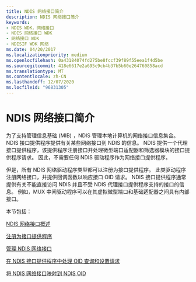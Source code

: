 ```yaml
---
title: NDIS 网络接口简介
description: NDIS 网络接口简介
keywords:
- NDIS WDK，网络接口
- NDIS 网络接口 WDK
- 网络接口 WDK
- NDISIF WDK 网络
ms.date: 04/20/2017
ms.localizationpriority: medium
ms.openlocfilehash: 0a43184074fd275be8fccf39f89f55eea1f4d5be
ms.sourcegitcommit: 418e6617e2a695c9cb4b37b5b60e264760858acd
ms.translationtype: MT
ms.contentlocale: zh-CN
ms.lasthandoff: 12/07/2020
ms.locfileid: "96831305"
---
```

# <a name="introduction-to-ndis-network-interfaces"></a>NDIS 网络接口简介

为了支持管理信息基础 (MIB) ，NDIS 管理本地计算机的网络接口信息集合。 NDIS 接口提供程序提供有关某些网络接口到 NDIS 的信息。 NDIS 提供一个代理接口提供程序，该提供程序注册接口并处理微型端口适配器和筛选器模块的接口提供程序请求。 因此，不需要任何 NDIS 驱动程序作为网络接口提供程序。

但是，所有 NDIS 网络驱动程序类型都可以注册为接口提供程序。 此类驱动程序注册网络接口，并提供回调函数以响应接口 OID 请求。 NDIS 接口提供程序通常提供有关不能直接访问 NDIS 并且不受 NDIS 代理接口提供程序支持的接口的信息。 例如，MUX 中间驱动程序可以在其虚拟微型端口和基础适配器之间具有内部接口。

本节包括：

[NDIS 网络接口概述](overview-of-ndis-network-interfaces.md)

[注册为接口提供程序](registering-as-an-interface-provider.md)

[管理 NDIS 网络接口](managing-ndis-network-interfaces.md)

[在 NDIS 接口提供程序中处理 OID 查询和设置请求](handling-oid-query-and-set-requests-in-an-ndis-interface-provider.md)

[将 NDIS 网络接口映射到 NDIS OID](mapping-of-ndis-network-interfaces-to-ndis-oids.md)

 

 





